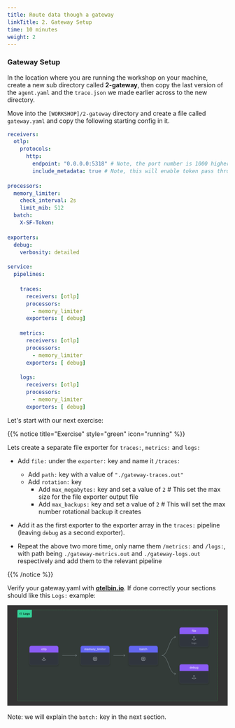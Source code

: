```yaml
---
title: Route data though a gateway  
linkTitle: 2. Gateway Setup
time: 10 minutes
weight: 2
---
```


### Gateway Setup

In the location where you are running the workshop on your machine, create a new sub directory called **2-gateway**, then copy the last version of the `agent.yaml` and the `trace.json` we made earlier across to the new directory.

Move into the `[WORKSHOP]/2-gateway` directory and create a file called `gateway.yaml` and copy the following starting config in it.

```yaml
receivers:
  otlp:
    protocols:
      http:
        endpoint: "0.0.0.0:5318" # Note, the port number is 1000 higher then the regular port number since we going to run two collectors on the same machine
        include_metadata: true # Note, this will enable token pass through mode, more on this later

processors:
  memory_limiter:
    check_interval: 2s
    limit_mib: 512
  batch:
    X-SF-Token:     

exporters:
  debug:
    verbosity: detailed

service:
  pipelines:

    traces:
      receivers: [otlp]
      processors:
        - memory_limiter
      exporters: [ debug]

    metrics:
      receivers: [otlp]
      processors:
        - memory_limiter
      exporters: [ debug]

    logs:
      receivers: [otlp]
      processors:
        - memory_limiter
      exporters: [ debug]
```

Let's start with our next exercise:

{{% notice title="Exercise" style="green" icon="running" %}}

Lets create a separate file exporter for `traces:`, `metrics:` and `logs:`

- Add `file:` under the `exporter:` key and name it `/traces:`
  - Add `path:` key with a value of `"./gateway-traces.out"`
  - Add `rotation:` key
    - Add `max_megabytes:` key and set a value of `2` # This set the max size for the file exporter output file
    - Add `max_backups:` key and set a value of `2` # This will set the max number rotational backup it creates

- Add it as the first exporter to the exporter array in the `traces:` pipeline (leaving `debug` as a second exporter).

- Repeat the above two more time, only name them `/metrics:` and `/logs:`, with path being `./gateway-metrics.out` and `./gateway-logs.out` respectively and add them to the relevant pipeline

{{% /notice %}}

Verify your gateway.yaml with **[otelbin.io](https://www.otelbin.io/)**. If done correctly your sections should like this `Logs:` example:

![otelbin-logs](../images/gateway-2-1-logs.png?width=50vw)

Note: we will explain the `batch:` key in the next section.
